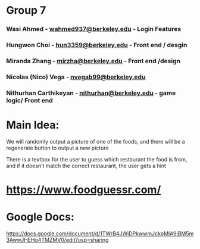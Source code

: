 # Group 7
### Wasi Ahmed - wahmed937@berkeley.edu - Login Features
### Hungwon Choi - hun3359@berkeley.edu - Front end / desgin
### Miranda Zhang - mirzha@berkeley.edu - Front end /design
### Nicolas (Nico) Vega - nvegab99@berkeley.edu 
### Nithurhan Carthikeyan - nithurhan@berkeley.edu - game logic/ Front end

# Main Idea:
We will randomly output a picture of one of the foods, and there will be a regenerate button to output a new picture

There is a textbox for the user to guess which restaurant the food is from, and if it doesn’t match the correct restaurant, the user gets a hint

# https://www.foodguessr.com/

# Google Docs:
https://docs.google.com/document/d/1TWrB4JWiDPkwwmJckpMlA9iBM5m3AwwJHEHo4TMZMV0/edit?usp=sharing


